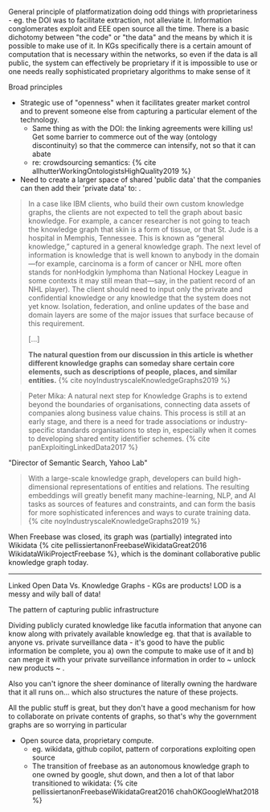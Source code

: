 General principle of platformatization doing odd things with proprietariness - eg. the DOI was to facilitate extraction, not alleviate it. Information conglomerates exploit and EEE open source all the time. There is a basic dichotomy between "the code" or "the data" and the means by which it is possible to make use of it. In KGs specifically there is a certain amount of computation that is necessary within the networks, so even if the data is all public, the system can effectively be proprietary if it is impossible to use or one needs really sophisticated proprietary algorithms to make sense of it


Broad principles
- Strategic use of "openness" when it facilitates greater market control and to prevent someone else from capturing a particular element of the technology.	
	- Same thing as with the DOI: the linking agreements were killing us! Get some barrier to commerce out of the way (ontology discontinuity) so that the commerce can intensify, not so that it can abate
	- re: crowdsourcing semantics: {% cite allhutterWorkingOntologistsHighQuality2019 %}
- Need to create a larger space of shared 'public data' that the companies can then add their 'private data' to: . 

> In a case like IBM clients, who build their own custom knowledge graphs, the clients are not expected to tell the graph about basic knowledge. For example, a cancer researcher is not going to teach the knowledge graph that skin is a form of tissue, or that St. Jude is a hospital in Memphis, Tennessee. This is known as “general knowledge,” captured in a general knowledge graph. The next level of information is knowledge that is well known to anybody in the domain—for example, carcinoma is a form of cancer or NHL more often stands for nonHodgkin lymphoma than National Hockey League in some contexts it may still mean that—say, in the patient record of an NHL player). The client should need to input only the private and confidential knowledge or any knowledge that the system does not yet know. Isolation, federation, and online updates of the base and domain layers are some of the major issues that surface because of this requirement. 
>
> [...]
> 
> **The natural question from our discussion in this article is whether different knowledge graphs can someday share certain core elements, such as descriptions of people, places, and similar entities.** {% cite noyIndustryscaleKnowledgeGraphs2019 %}

> Peter Mika: A natural next step for Knowledge Graphs is to extend beyond the boundaries of organisations, connecting data assets of companies along business value chains. This process is still at an early stage, and there is a need for trade associations or industry-specific standards organisations to step in, especially when it comes to developing shared entity identifier schemes. {% cite panExploitingLinkedData2017 %}

"Director of Semantic Search, Yahoo Lab"

> With a large-scale knowledge graph, developers can build high-dimensional representations of entities and relations. The resulting embeddings will greatly benefit many machine-learning, NLP, and AI tasks as sources of features and constraints, and can form the basis for more sophisticated inferences and ways to curate training data. {% cite noyIndustryscaleKnowledgeGraphs2019 %}

When Freebase was closed, its graph was (partially) integrated into Wikidata {% cite pellissiertanonFreebaseWikidataGreat2016 WikidataWikiProjectFreebase %}, which is the dominant collaborative public knowledge graph today. 

---

Linked Open Data Vs. Knowledge Graphs - KGs are products! LOD is a messy and wily ball of data!

The pattern of capturing public infrastructure 

Dividing publicly curated knowledge like facutla information that anyone can know along with privately available knowledge eg. that that is available to anyone vs. private surveillance data - it's good to have the public information be complete, you a) own the compute to make use of it and b) can merge it with your private surveillance information in order to ~ unlock new products ~ . 

Also you can't ignore the sheer dominance of literally owning the hardware that it all runs on... which also structures the nature of these projects.

All the public stuff is great, but they don't have a good mechanism for how to collaborate on private contents of graphs, so that's why the government graphs are so worrying in particular

- Open source data, proprietary compute.
	- eg. wikidata, github copilot, pattern of corporations exploiting open source 
	- The transition of freebase as an autonomous knowledge graph to one owned by google, shut down, and then a lot of that labor transitioned to wikidata: {% cite pellissiertanonFreebaseWikidataGreat2016 chahOKGoogleWhat2018 %}